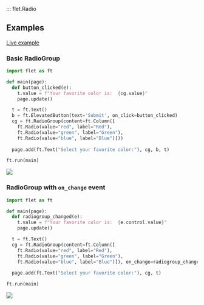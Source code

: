 ::: flet.Radio

## Examples

[Live example](https://flet-controls-gallery.fly.dev/input/radio)

### Basic RadioGroup



```python
import flet as ft

def main(page):
  def button_clicked(e):
    t.value = f"Your favorite color is:  {cg.value}"
    page.update()

  t = ft.Text()
  b = ft.ElevatedButton(text='Submit', on_click=button_clicked)
  cg = ft.RadioGroup(content=ft.Column([
    ft.Radio(value="red", label="Red"),
    ft.Radio(value="green", label="Green"),
    ft.Radio(value="blue", label="Blue")]))
  
  page.add(ft.Text("Select your favorite color:"), cg, b, t)

ft.run(main)
```


<img src="/img/docs/controls/radio/basic-radio.gif" className="screenshot-30"/>

### RadioGroup with `on_change` event



```python
import flet as ft

def main(page):
  def radiogroup_changed(e):
    t.value = f"Your favorite color is:  {e.control.value}"
    page.update()

  t = ft.Text()
  cg = ft.RadioGroup(content=ft.Column([
    ft.Radio(value="red", label="Red"),
    ft.Radio(value="green", label="Green"),
    ft.Radio(value="blue", label="Blue")]), on_change=radiogroup_changed)
  
  page.add(ft.Text("Select your favorite color:"), cg, t)

ft.run(main)
```


<img src="/img/docs/controls/radio/radio-with-change-event.gif" className="screenshot-30"/>
